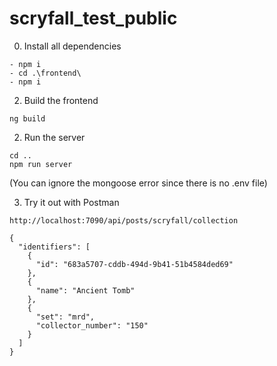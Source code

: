 # scryfall_test_public

0. Install all dependencies
  ```
- npm i
- cd .\frontend\
- npm i
```
2. Build the frontend
```
ng build
```
2. Run the server
```
cd ..
npm run server
```
(You can ignore the mongoose error since there is no .env file)

3. Try it out with Postman
```
http://localhost:7090/api/posts/scryfall/collection
```
```
{
  "identifiers": [
    {
      "id": "683a5707-cddb-494d-9b41-51b4584ded69"
    },
    {
      "name": "Ancient Tomb"
    },
    {
      "set": "mrd",
      "collector_number": "150"
    }
  ]
}
```
